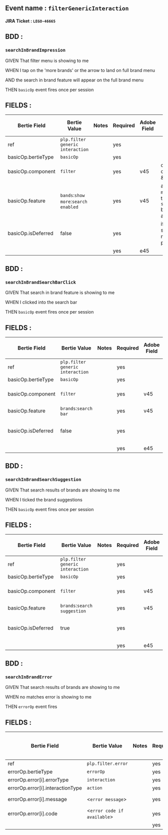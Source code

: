 ## Event name : `filterGenericInteraction`

#### JIRA Ticket : `LEGO-46665`

## BDD :
### `searchInBrandImpression`
GIVEN That filter menu is showing to me

WHEN I tap on the 'more brands' or the arrow to land on full brand menu

AND the search in brand feature will appear on the full brand menu

THEN `basicOp` event fires once per session


## FIELDS :
| Bertie Field | Bertie Value | Notes | Required | Adobe Field | Adobe Value / Syntax |
| --- | --- | --- | --- | --- | --- |
| ref | `plp.filter generic interaction` | | yes | | |
| basicOp.bertieType | `basicOp` | | yes | | |
| basicOp.component | `filter` | | yes | v45 | concat component & feature |
| basicOp.feature | `bands`:`show more`:`search enabled` | | yes | v45 | add `show more` if user tapped on `show more` button; see above |
| basicOp.isDeferred | false | | yes | | if true, send on next pageload |
| | | | yes | e45 | |



## BDD :
### `searchInBrandSearchBarClick`
GIVEN That search in brand feature is showing to me

WHEN I clicked into the search bar

THEN `basicOp` event fires once per session


## FIELDS :
| Bertie Field | Bertie Value | Notes | Required | Adobe Field | Adobe Value / Syntax |
| --- | --- | --- | --- | --- | --- |
| ref | `plp.filter generic interaction` | | yes | | |
| basicOp.bertieType | `basicOp` | | yes | | |
| basicOp.component | `filter` | | yes | v45 | concat component & feature |
| basicOp.feature | `brands`:`search bar` | | yes | v45 | see above |
| basicOp.isDeferred | false | | yes | | if true, send on next pageload |
| | | | yes | e45 | |



## BDD :
### `searchInBrandSearchSuggestion`
GIVEN That search results of brands are showing to me

WHEN I ticked the brand suggestions 

THEN `basicOp` event fires once per session


## FIELDS :
| Bertie Field | Bertie Value | Notes | Required | Adobe Field | Adobe Value / Syntax |
| --- | --- | --- | --- | --- | --- |
| ref | `plp.filter generic interaction` | | yes | | |
| basicOp.bertieType | `basicOp` | | yes | | |
| basicOp.component | `filter` | | yes | v45 | concat component & feature |
| basicOp.feature | `brands`:`search suggestion` | | yes | v45 | see above |
| basicOp.isDeferred | true | | yes | | if true, send on next pageload |
| | | | yes | e45 | |




## BDD :
### `searchInBrandError`
GIVEN That search results of brands are showing to me

WHEN no matches error is showing to me

THEN `errorOp` event fires


## FIELDS :
| Bertie Field | Bertie Value | Notes | Required | Adobe Field | Adobe Value / Syntax |
| --- | --- | --- | --- | --- | --- |
| ref | `plp.filter.error` | | yes | | |
| errorOp.bertieType | `errorOp` | | yes | | |
| errorOp.error[i].errorType | `interaction` | | yes | | |
| errorOp.error[i].interactionType | `action` | | yes | | |
| errorOp.error[i].message | <`error message`> | | yes | c38, v48 | |
| errorOp.error[i].code | <`error code if available`> | | yes | | |
| | | | yes | e110 | |